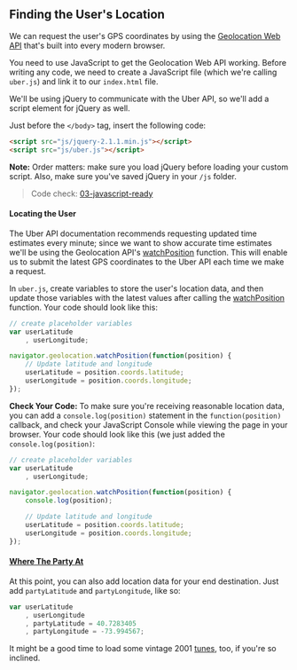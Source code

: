 ## Finding the User's Location

We can request the user's GPS coordinates by using the [Geolocation Web API](https://developer.mozilla.org/en-US/docs/Web/API/Geolocation/Using_geolocation) that's built into every modern browser.

You need to use JavaScript to get the Geolocation Web API working. Before writing any code, we need to create a JavaScript file (which we're calling `uber.js`) and link it to our `index.html` file.

We'll be using jQuery to communicate with the Uber API, so we'll add a script element for jQuery as well.

Just before the `</body>` tag, insert the following code:

```html
<script src="js/jquery-2.1.1.min.js"></script>
<script src="js/uber.js"></script>
```

__Note:__ Order matters: make sure you load jQuery before loading your custom script. Also, make sure you've saved jQuery in your `/js` folder.

> Code check: [03-javascript-ready](https://github.com/Thinkful/uber-api-guide/tree/master/app/03-javascript-ready)

#### Locating the User

The Uber API documentation recommends requesting updated time estimates every minute; since we want to show accurate time estimates we'll be using the Geolocation API's [watchPosition](https://developer.mozilla.org/en-US/docs/Web/API/Geolocation.watchPosition) function. This will enable us to submit the latest GPS coordinates to the Uber API each time we make a request.

In `uber.js`, create variables to store the user's location data, and then update those variables with the latest values after calling the [watchPosition](https://developer.mozilla.org/en-US/docs/Web/API/Geolocation/Using_geolocation#Watching_the_current_position) function. Your code should look like this:

```js
// create placeholder variables
var userLatitude
	, userLongitude;

navigator.geolocation.watchPosition(function(position) {
	// Update latitude and longitude
	userLatitude = position.coords.latitude;
	userLongitude = position.coords.longitude;
});
```

__Check Your Code:__ To make sure you're receiving reasonable location data, you can add a `console.log(position)` statement in the `function(position)` callback, and check your JavaScript Console while viewing the page in your browser. Your code should look like this (we just added the `console.log(position)`:

```js
// create placeholder variables
var userLatitude
    , userLongitude;

navigator.geolocation.watchPosition(function(position) {
    console.log(position);

    // Update latitude and longitude
    userLatitude = position.coords.latitude;
    userLongitude = position.coords.longitude;
});
```


#### [Where The Party At](https://www.youtube.com/watch?v=G9-RWXfdrL8)

At this point, you can also add location data for your end destination. Just add `partyLatitude` and `partyLongitude`, like so:

```js
var userLatitude
	, userLongitude
	, partyLatitude = 40.7283405
	, partyLongitude = -73.994567;
```

It might be a good time to load some vintage 2001 [tunes](https://www.youtube.com/watch?v=G9-RWXfdrL8), too, if you're so inclined.